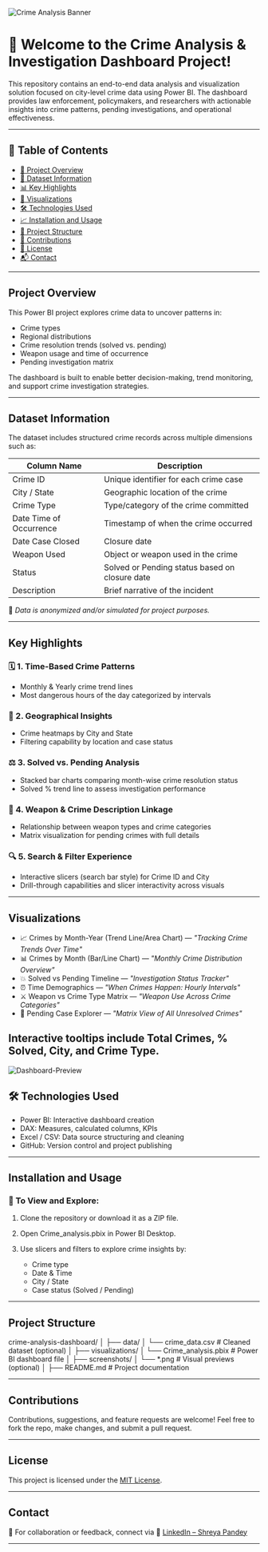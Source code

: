 ![Crime Analysis Banner](crime_wallpaper.png)

# 🚨 Welcome to the Crime Analysis & Investigation Dashboard Project!

This repository contains an end-to-end data analysis and visualization solution focused on city-level crime data using Power BI. The dashboard provides law enforcement, policymakers, and researchers with actionable insights into crime patterns, pending investigations, and operational effectiveness.

---

## 📑 Table of Contents

* [📌 Project Overview](#project-overview)
* [🎯 Dataset Information](#dataset-information)
* [📊 Key Highlights](#key-highlights)
* [📂 Visualizations](#visualizations)
* [🛠 Technologies Used](#technologies-used)
* [📈 Installation and Usage](#installation-and-usage)
* [📁 Project Structure](#project-structure)
* [🤝 Contributions](#contributions)
* [📄 License](#license)
* [📬 Contact](#contact)

---

## Project Overview

This Power BI project explores crime data to uncover patterns in:

* Crime types
* Regional distributions
* Crime resolution trends (solved vs. pending)
* Weapon usage and time of occurrence
* Pending investigation matrix

The dashboard is built to enable better decision-making, trend monitoring, and support crime investigation strategies.

---

## Dataset Information

The dataset includes structured crime records across multiple dimensions such as:

| Column Name             | Description                                    |
| ----------------------- | ---------------------------------------------- |
| Crime ID                | Unique identifier for each crime case          |
| City / State            | Geographic location of the crime               |
| Crime Type              | Type/category of the crime committed           |
| Date Time of Occurrence | Timestamp of when the crime occurred           |
| Date Case Closed        | Closure date                   |
| Weapon Used             | Object or weapon used in the crime             |
| Status                  | Solved or Pending status based on closure date |
| Description             | Brief narrative of the incident                |

📝 *Data is anonymized and/or simulated for project purposes.*

---

## Key Highlights

### 🗓 1. Time-Based Crime Patterns

* Monthly & Yearly crime trend lines
* Most dangerous hours of the day categorized by intervals

### 🧭 2. Geographical Insights

* Crime heatmaps by City and State
* Filtering capability by location and case status

### ⚖️ 3. Solved vs. Pending Analysis

* Stacked bar charts comparing month-wise crime resolution status
* Solved % trend line to assess investigation performance

### 🔪 4. Weapon & Crime Description Linkage

* Relationship between weapon types and crime categories
* Matrix visualization for pending crimes with full details

### 🔍 5. Search & Filter Experience

* Interactive slicers (search bar style) for Crime ID and City
* Drill-through capabilities and slicer interactivity across visuals

---

## Visualizations

* 📈 Crimes by Month-Year (Trend Line/Area Chart) — *"Tracking Crime Trends Over Time"*
* 📊 Crimes by Month (Bar/Line Chart) — *"Monthly Crime Distribution Overview"*
* 💥 Solved vs Pending Timeline — *"Investigation Status Tracker"*
* ⏰ Time Demographics — *"When Crimes Happen: Hourly Intervals"*
* ⚔️ Weapon vs Crime Type Matrix — *"Weapon Use Across Crime Categories"*
* 🧾 Pending Case Explorer — *"Matrix View of All Unresolved Crimes"*

Interactive tooltips include Total Crimes, % Solved, City, and Crime Type.
---
![Dashboard-Preview](Crime_analysis_page-2.jpg)


## 🛠 Technologies Used

* Power BI: Interactive dashboard creation
* DAX: Measures, calculated columns, KPIs
* Excel / CSV: Data source structuring and cleaning
* GitHub: Version control and project publishing

---

## Installation and Usage

### 🧰 To View and Explore:

1. Clone the repository or download it as a ZIP file.
2. Open Crime_analysis.pbix in Power BI Desktop.
3. Use slicers and filters to explore crime insights by:

   * Crime type
   * Date & Time
   * City / State
   * Case status (Solved / Pending)

---

## Project Structure

crime-analysis-dashboard/
│
├── data/
│   └── crime_data.csv                # Cleaned dataset (optional)
│
├── visualizations/
│   └── Crime_analysis.pbix           # Power BI dashboard file
│
├── screenshots/
│   └── *.png                         # Visual previews (optional)
│
├── README.md                         # Project documentation

---

## Contributions

Contributions, suggestions, and feature requests are welcome!
Feel free to fork the repo, make changes, and submit a pull request.

---

## License

This project is licensed under the [MIT License](LICENSE).

---

## Contact

📧 For collaboration or feedback, connect via
🔗 [LinkedIn – Shreya Pandey](https://www.linkedin.com/in/shreya-pandey-97252431b)

---
